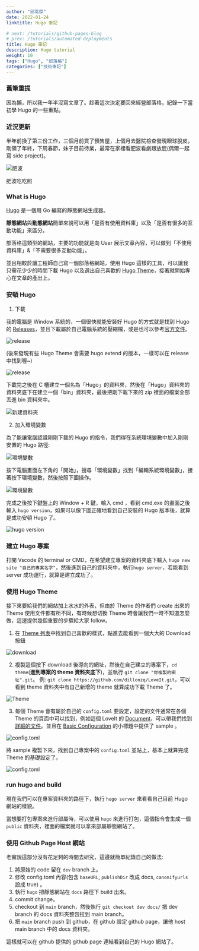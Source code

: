 ```yaml
---
author: "邱嵩傑"
date: 2022-01-24
linktitle: Hugo 筆記

# next: /tutorials/github-pages-blog
# prev: /tutorials/automated-deployments
title: Hugo 筆記
description: Hugo tutorial
weight: 10
tags: ["Hugo", "部落格"]
categories: ["技術筆記"]
---
```


### 舊筆重提

因為懶，所以我一年半沒寫文章了。趁著這次決定要回來經營部落格，紀錄一下當初學 Hugo 的一些重點。

### 近況更新

半年前換了第三份工作，三個月前買了預售屋，上個月去醫院檢查發現眼球脫皮，剛領了年終，下周春節，妹子目前待業，最常在家裡看肥波看劇跟放屁(偶爾一起寫 side project)。

![肥波](https://dtks6emtee9cj.cloudfront.net/20220124/001.jpg)

肥波吃吃照

### What is Hugo

[Hugo](https://gohugo.io/) 是一個用 Go 編寫的靜態網站生成器。

**靜態網站**與**動態網站**簡單來說可以用「是否有使用資料庫」以及「是否有很多的互動功能」來區分。

部落格這類型的網站，主要的功能就是向 User 展示文章內容，可以做到「不使用資料庫」&「不需要很多互動功能」。

並且相較於讓工程師自己寫一個部落格網站，使用 Hugo 這樣的工具，可以讓我只需花少少的時間下載 Hugo 以及選出自己喜歡的 [Hugo Theme](https://themes.gohugo.io/)，接著就開始專心在文章的產出上。

### 安頓 Hugo

1. 下載

我的電腦是 Window 系統的，一個很快就能安裝好 Hugo 的方式就是找到 Hugo 的 [Releases](https://github.com/gohugoio/hugo/releases)，並且下載屬於自己電腦系統的壓縮檔，或是也可以參考[官方文件](https://gohugo.io/getting-started/installing/)。

![release](https://dtks6emtee9cj.cloudfront.net/20220124/002.png)

(後來發現有些 Hugo Theme 會需要 hugo extend 的版本，一樣可以在 release 中找到喔~)

![release](https://dtks6emtee9cj.cloudfront.net/20220124/007.png)

下載完之後在 C 槽建立一個名為「Hugo」的資料夾，然後在「Hugo」資料夾的資料夾底下在建立一個「bin」資料夾，最後把剛下載下來的 zip 裡面的檔案全部丟進 bin 資料夾中。

![新建資料夾](https://dtks6emtee9cj.cloudfront.net/20220124/003.png)

2. 加入環境變數

為了能讓電腦認識剛剛下載的 Hugo 的指令，我們得在系統環境變數中加入剛剛安置的 Hugo 路徑:

![環境變數](https://dtks6emtee9cj.cloudfront.net/20220124/004.png)

按下電腦畫面左下角的「開始」，搜尋「環境變數」找到「編輯系統環境變數」，接著按下環境變數，然後按照下圖操作。

![環境變數](https://dtks6emtee9cj.cloudfront.net/20220124/005.png)

完成之後按下鍵盤上的 Window + R 鍵，輸入 cmd ，看到 cmd.exe 的畫面之後輸入 `hugo version`，如果可以像下圖正確地看到自己安裝的 Hugo 版本後，就算是成功安頓 Hugo 了。

![hugo version](https://dtks6emtee9cj.cloudfront.net/20220124/006.png)

### 建立 Hugo 專案

打開 Vscode 的 terminal or CMD，在希望建立專案的資料夾底下輸入 `hugo new site "自己的專案名字"`，然後進到自己的資料夾中，執行`hugo server`，若能看到 server 成功運行，就算是建立成功了。

### 使用 Hugo Theme

接下來要給我們的網站加上水水的外表，但由於 Theme 的作者們 create 出來的 Theme 使用文件都有所不同，有時候想切換 Theme 時會讓我們一時不知道怎麼做，這邊提供幾個重要的步驟給大家 follow。

1. 在 [Theme 列表](https://themes.gohugo.io/)中找到自己喜歡的樣式，點進去能看到一個大大的 Download 按鈕

![download](https://dtks6emtee9cj.cloudfront.net/20220124/008.png)

2. 複製這個按下 download 後導向的網址，然後在自己建立的專案下，`cd theme`(**進到專案的 theme 資料夾底下**)，並執行 `git clone "你複製的網址".git`。 例: `git clone https://github.com/dillonzq/LoveIt.git`，可以看到 theme 資料夾中有自己新增的 theme 就算成功下載 Theme 了。

![Theme](https://dtks6emtee9cj.cloudfront.net/20220124/009.png)

3. 每個 Theme 會有屬於自己的 `config.toml` 要設定，設定的文件通常在各個 Theme 的頁面中可以找到，例如這個 LoveIt 的 [Document](https://themes.gohugo.io/themes/loveit/#documentationhttpshugoloveitcomcategoriesdocumentation)，可以帶我們找到[詳細的文件](https://hugoloveit.com/categories/documentation/)。並且在 [Basic Configuration](https://hugoloveit.com/theme-documentation-basics/#basic-configuration) 的小標題中提供了 sample 。

![config.toml](https://dtks6emtee9cj.cloudfront.net/20220124/010.png)

將 sample 複製下來，找到自己專案中的 `config.toml` 並貼上，基本上就算完成 Theme 的基礎設定了。

![config.toml](https://dtks6emtee9cj.cloudfront.net/20220124/011.png)

### run hugo and build

現在我們可以在專案資料夾的路徑下，執行 `hugo server` 來看看自己目前 Hugo 網站的樣貌。

當想要打包專案來進行部屬時，可以使用 `hugo` 來進行打包，這個指令會生成一個 `public` 資料夾，裡面的檔案就可以拿來部屬靜態網站了。

### 使用 Github Page Host 網站

老實說這部分沒有花足夠的時間去研究，這邊就簡單紀錄自己的做法:

1. 將原始的 code 留在 `dev` branch 上。
2. 修改 config.toml 內容(包含 `baseURL`, `publishDir` 改成 docs, `canonifyurls` 設成 true) 。
3. 執行 `hugo` 把靜態網站在 `docs` 路徑下 build 出來。
4. commit change。
5. checkout 到 `main` branch，然後執行 `git checkout dev docs/` 把 dev branch 的 docs 資料夾整包拉到 main branch。
6. 把 `main` branch push 到 github，在 github 設定 github page，讓他 host main branch 中的 docs 資料夾。

這樣就可以在 github 提供的 github page 連結看到自己的 Hugo 網站了。
